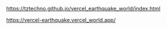 
https://tztechno.github.io/vercel_earthquake_world/index.html

https://vercel-earthquake.vercel_world.app/

